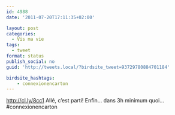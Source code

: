 ```yaml
---
id: 4988
date: '2011-07-20T17:11:35+02:00'

layout: post
categories:
  - Vis ma vie
tags:
  - tweet
format: status
publish_social: no
guid: 'http://tweets.local/?birdsite_tweet=93729780884701184'

birdsite_hashtags:
    - connexionencarton
---
```


http://cl.ly/8cc1 Allé, c’est parti! Enfin… dans 3h minimum quoi… #connexionencarton